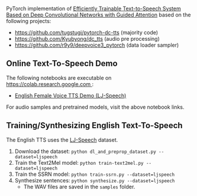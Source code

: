 PyTorch implementation of
[Efficiently Trainable Text-to-Speech System Based on Deep Convolutional Networks with Guided Attention](https://arxiv.org/abs/1710.08969) based on the following projects:
* https://github.com/tugstugi/pytorch-dc-tts (majority code)
* https://github.com/Kyubyong/dc_tts (audio pre processing)
* https://github.com/r9y9/deepvoice3_pytorch (data loader sampler)

## Online Text-To-Speech Demo
The following notebooks are executable on [https://colab.research.google.com ](https://colab.research.google.com):
* [English Female Voice TTS Demo (LJ-Speech)](https://colab.research.google.com/github/tugstugi/pytorch-dc-tts/blob/master/notebooks/EnglishTTS.ipynb)

For audio samples and pretrained models, visit the above notebook links.

## Training/Synthesizing English Text-To-Speech
The English TTS uses the [LJ-Speech](https://keithito.com/LJ-Speech-Dataset/) dataset.
1. Download the dataset: `python dl_and_preprop_dataset.py --dataset=ljspeech`
2. Train the Text2Mel model: `python train-text2mel.py --dataset=ljspeech`
3. Train the SSRN model: `python train-ssrn.py --dataset=ljspeech`
4. Synthesize sentences: `python synthesize.py --dataset=ljspeech`
   * The WAV files are saved in the `samples` folder.
